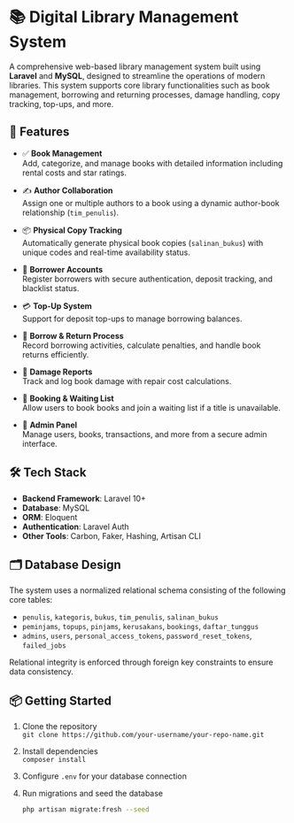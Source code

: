 # 📚 Digital Library Management System

A comprehensive web-based library management system built using **Laravel** and **MySQL**, designed to streamline the operations of modern libraries. This system supports core library functionalities such as book management, borrowing and returning processes, damage handling, copy tracking, top-ups, and more.

## 🚀 Features

- ✅ **Book Management**  
  Add, categorize, and manage books with detailed information including rental costs and star ratings.

- ✍️ **Author Collaboration**  
  Assign one or multiple authors to a book using a dynamic author-book relationship (`tim_penulis`).

- 📦 **Physical Copy Tracking**  
  Automatically generate physical book copies (`salinan_bukus`) with unique codes and real-time availability status.

- 👥 **Borrower Accounts**  
  Register borrowers with secure authentication, deposit tracking, and blacklist status.

- 💳 **Top-Up System**  
  Support for deposit top-ups to manage borrowing balances.

- 📆 **Borrow & Return Process**  
  Record borrowing activities, calculate penalties, and handle book returns efficiently.

- 🔧 **Damage Reports**  
  Track and log book damage with repair cost calculations.

- 📅 **Booking & Waiting List**  
  Allow users to book books and join a waiting list if a title is unavailable.

- 🔐 **Admin Panel**  
  Manage users, books, transactions, and more from a secure admin interface.

## 🛠️ Tech Stack

- **Backend Framework**: Laravel 10+
- **Database**: MySQL
- **ORM**: Eloquent
- **Authentication**: Laravel Auth
- **Other Tools**: Carbon, Faker, Hashing, Artisan CLI

## 🗂️ Database Design

The system uses a normalized relational schema consisting of the following core tables:

- `penulis`, `kategoris`, `bukus`, `tim_penulis`, `salinan_bukus`
- `peminjams`, `topups`, `pinjams`, `kerusakans`, `bookings`, `daftar_tunggus`
- `admins`, `users`, `personal_access_tokens`, `password_reset_tokens`, `failed_jobs`

Relational integrity is enforced through foreign key constraints to ensure data consistency.

## 📦 Getting Started

1. Clone the repository  
   `git clone https://github.com/your-username/your-repo-name.git`

2. Install dependencies  
   `composer install`

3. Configure `.env` for your database connection

4. Run migrations and seed the database  
   ```bash
   php artisan migrate:fresh --seed
